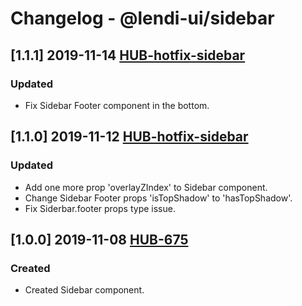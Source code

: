 # Changelog - @lendi-ui/sidebar

## [1.1.1] 2019-11-14 [HUB-hotfix-sidebar](https://creditandfinance.atlassian.net/browse.HUB-hotfix-sidebar)
### Updated
- Fix Sidebar Footer component in the bottom.

## [1.1.0] 2019-11-12 [HUB-hotfix-sidebar](https://creditandfinance.atlassian.net/browse.HUB-hotfix-sidebar)
### Updated
- Add one more prop 'overlayZIndex' to Sidebar component.
- Change Sidebar Footer props 'isTopShadow' to 'hasTopShadow'.
- Fix Siderbar.footer props type issue.

## [1.0.0] 2019-11-08 [HUB-675](https://creditandfinance.atlassian.net/browse.HUB-675)
### Created
- Created Sidebar component.
